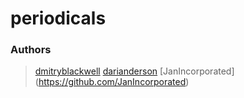# periodicals


### Authors

> [dmitryblackwell](https://github.com/dmitryblackwell)
> [darianderson](https://github.com/darianderson)
> [JanIncorporated] (https://github.com/JanIncorporated)
